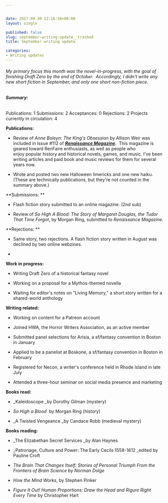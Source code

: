 ```yaml
---


date: 2017-09-30 12:16:58+00:00
layout: single

published: false
slug: september-writing-update__trashed
title: September writing update

categories:
- Writing updates
---
```


###### My primary focus this month was the novel-in-progress, with the goal of finishing Draft Zero by the end of October.  Accordingly, I didn't write any new short fiction in September, and only one short non-fiction piece.





###### **Summary:**




Publications: 1
Submissions: 2
Acceptances: 0
Rejections: 2
Projects currently in circulation: 4


**Publications:**



 	
  * Review of _Anne Boleyn: The King's Obsession_ by Allison Weir was included in Issue #112 of **[_Renaissance Magazine_](http://www.renaissancemagazine.com)**.  This magazine is geared toward RenFaire enthusiasts, as well as people who enjoy popular history and historical novels, games, and music. I've been writing articles and paid book and music reviews for them for several years now.

 	
  * Wrote and posted two new Halloween limericks and one new haiku. (These are technically publications, but they're not counted in the summary above.)


**Submissions: **



 	
  * Flash fiction story submitted to an online magazine. (2nd sub)

 	
  * Review of _So High A Blood: The Story of Margaret Douglas, the Tudor That Time Forgot_, by Morgan Ring, submitted to _Renaissance Magazine._


**Rejections: **



 	
  * Same story, two rejections. A flash fiction story written in August was declined by two online webzines.

 	
  * 

**Work in progress:**



 	
  * Writing Draft Zero of a historical fantasy novel

 	
  * Working on a proposal for a Mythos-themed novella

 	
  * Waiting for editor's notes on "Living Memory," a short story written for a shared-world anthology


**Writing related:**



 	
  * Working on content for a Patreon account

 	
  * Joined HWA, the Horror Writers Association, as an active member

 	
  * Submitted panel selections for Arisia, a sf/fantasy convention in Boston in January

 	
  * Applied to be a panelist at Boskone, a sf/fantasy convention in Boston in February

 	
  * Registered for Necon, a writer's conference held in Rhode Island in late July

 	
  * Attended a three-hour seminar on social media presence and marketing


**Books read:**



 	
  * _Kaleidoscope _by Dorothy Gilman (mystery)

 	
  * _So High a Blood_  by Morgan Ring (history)

 	
  * _A Twisted Vengeance _by Candace Robb (medieval mystery)


**Books reading:**



 	
  * _The Elizabethan Secret Services _by Alan Haynes

 	
  * _Patronage, Culture and Power: The Early Cecils 1558-1612 _edited by Pauline Croft

 	
  * _The Brain That Changes Itself: Stories of Personal Triumph From the Frontiers of Brain Science by Norman Dolge_

 	
  * _How the Mind Works,_ by Stephen Pinker

 	
  * _Figure It Out! Human Proportions: Draw the Head and Rigure Right Every Time_ by Christopher Hart


